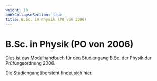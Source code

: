 ```yaml
---
weight: 10
bookCollapseSection: true
title: B.Sc. in Physik (PO von 2006)
---
```


# B.Sc. in Physik (PO von 2006)

Dies ist das Modulhandbuch für den Studiengang B.Sc. der Physik der Prüfungsordnung 2006.

Die Studiengangübersicht findet sich [hier](/bsc_grafik.pdf).
